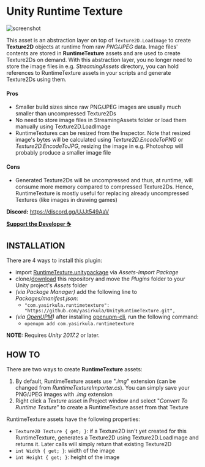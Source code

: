 # Unity Runtime Texture

![screenshot](Images/RuntimeTextureInspector.png)

This asset is an abstraction layer on top of `Texture2D.LoadImage` to create **Texture2D** objects at runtime from raw *PNG/JPEG* data. Image files' contents are stored in **RuntimeTexture** assets and are used to create Texture2Ds on demand. With this abstraction layer, you no longer need to store the image files in e.g. *StreamingAssets* directory, you can hold references to RuntimeTexture assets in your scripts and generate Texture2Ds using them.

#### Pros

- Smaller build sizes since raw PNG/JPEG images are usually much smaller than uncompressed Texture2Ds
- No need to store image files in StreamingAssets folder or load them manually using Texture2D.LoadImage
- RuntimeTextures can be resized from the Inspector. Note that resized image's bytes will be calculated using *Texture2D.EncodeToPNG* or *Texture2D.EncodeToJPG*, resizing the image in e.g. Photoshop will probably produce a smaller image file

#### Cons

- Generated Texture2Ds will be uncompressed and thus, at runtime, will consume more memory compared to compressed Texture2Ds. Hence, RuntimeTexture is mostly useful for replacing already uncompressed Textures (like images in drawing games)

**Discord:** https://discord.gg/UJJt549AaV

**[Support the Developer ☕](https://yasirkula.itch.io/unity3d)**

## INSTALLATION

There are 4 ways to install this plugin:

- import [RuntimeTexture.unitypackage](https://github.com/yasirkula/UnityRuntimeTexture/releases) via *Assets-Import Package*
- clone/[download](https://github.com/yasirkula/UnityRuntimeTexture/archive/master.zip) this repository and move the *Plugins* folder to your Unity project's *Assets* folder
- *(via Package Manager)* add the following line to *Packages/manifest.json*:
  - `"com.yasirkula.runtimetexture": "https://github.com/yasirkula/UnityRuntimeTexture.git",`
- *(via [OpenUPM](https://openupm.com))* after installing [openupm-cli](https://github.com/openupm/openupm-cli), run the following command:
  - `openupm add com.yasirkula.runtimetexture`

**NOTE:** Requires *Unity 2017.2* or later.

## HOW TO

There are two ways to create **RuntimeTexture** assets:

1. By default, RuntimeTexture assets use "*.img*" extension (can be changed from *RuntimeTextureImporter.cs*). You can simply save your PNG/JPEG images with *.img* extension
2. Right click a *Texture* asset in Project window and select "*Convert To Runtime Texture*" to create a RuntimeTexture asset from that Texture

RuntimeTexture assets have the following properties:

- `Texture2D Texture { get; }`: if a Texture2D isn't yet created for this RuntimeTexture, generates a Texture2D using Texture2D.LoadImage and returns it. Later calls will simply return that existing Texture2D
- `int Width { get; }`: width of the image
- `int Height { get; }`: height of the image
